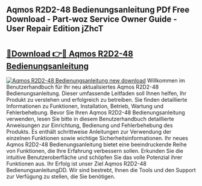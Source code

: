 ## Aqmos R2D2-48 Bedienungsanleitung PDf Free Download - Part-woz Service Owner Guide - User Repair Edition jZhcT

# <h2><a href="http://df3gxw.blite.top/?on=Aqmos+R2D2-48+Bedienungsanleitung">🔗Download 👉🔴 Aqmos R2D2-48 Bedienungsanleitung</a></h2>

[![Aqmos R2D2-48 Bedienungsanleitung new download](https://i.imgur.com/lujVjoI.png)](http://df3gxw.blite.top/?on=Aqmos+R2D2-48+Bedienungsanleitung)
Willkommen im Benutzerhandbuch für Ihr neu aktualisiertes Aqmos R2D2-48 Bedienungsanleitung. Dieser umfassende Leitfaden soll Ihnen helfen, Ihr Produkt zu verstehen und erfolgreich zu betreiben. Sie finden detaillierte Informationen zu Funktionen, Installation, Betrieb, Wartung und Fehlerbehebung. Bevor Sie Ihren Aqmos R2D2-48 Bedienungsanleitung verwenden, lesen Sie bitte in diesem Benutzerhandbuch detaillierte Anweisungen zur Einrichtung, Bedienung und Fehlerbehebung des Produkts. Es enthält schrittweise Anleitungen zur Verwendung der einzelnen Funktionen sowie wichtige Sicherheitsinformationen. Ihr neues Aqmos R2D2-48 Bedienungsanleitung bietet eine beeindruckende Reihe von Funktionen, die Ihre Erfahrung verbessern sollen. Erkunden Sie die intuitive Benutzeroberfläche und schöpfen Sie das volle Potenzial ihrer Funktionen aus. Ihr Erfolg ist unser Ziel Aqmos R2D2-48 BedienungsanleitungDD. Wir sind bestrebt, Ihnen die Tools und den Support zur Verfügung zu stellen, die Sie benötigen.
